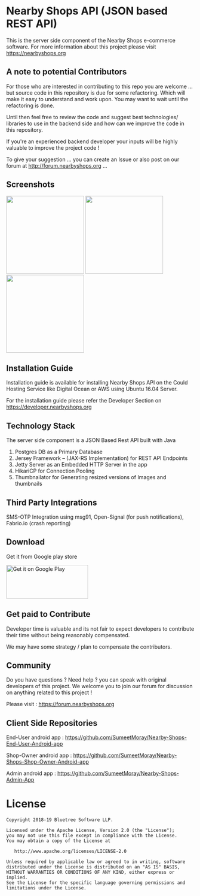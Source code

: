 Nearby Shops API (JSON based REST API)
====================================

This is the server side component of the Nearby Shops e-commerce software. For more information about this project please visit https://nearbyshops.org

A note to potential Contributors
----------------------------------
For those who are interested in contributing to this repo you are welcome ... but source code in this repository is due for some refactoring. Which will make it easy to understand and work upon. You may want to wait until the refactoring is done. 

Until then feel free to review the code and suggest best technologies/ libraries to use in the backend side and how can we improve the code in this repository. 

If you're an experienced backend developer your inputs will be highly valuable to improve the project code !

To give your suggestion ... you can create an Issue or also post on our forum at http://forum.nearbyshops.org ... 



Screenshots
-----------
<img src="https://nearbyshops.org/images/3.png" width="208">   <img src="https://nearbyshops.org/images/5.png" width="208"> <img src="https://nearbyshops.org/images/6.png" width="208">

Installation Guide
--------------------
Installation guide is available for installing Nearby Shops API on the Could Hosting Service like Digital Ocean or AWS using Ubuntu 16.04 Server.

For the installation guide please refer the Developer Section on https://developer.nearbyshops.org


Technology Stack
------------------------
The server side component is a JSON Based Rest API built with Java

1. Postgres DB as a Primary Database
2. Jersey Framework – (JAX-RS Implementation) for REST API Endpoints
3. Jetty Server as an Embedded HTTP Server in the app
4. HikariCP for Connection Pooling
5. Thumbnailator for Generating resized versions of Images and thumbnails


Third Party Integrations
-------------------------
SMS-OTP Integration using msg91, Open-Signal (for push notifications), Fabrio.io (crash reporting)


Download
--------

Get it from Google play store

<a href="https://play.google.com/store/apps/details?id=org.nearbyshops.enduserappnew"><img class="alignnone" src="https://play.google.com/intl/en_us/badges/images/generic/en_badge_web_generic.png" alt="Get it on Google Play" width="219" height="90" /></a>


Get paid to Contribute
-------------------------

Developer time is valuable and its not fair to expect developers to contribute their time without being reasonably compensated. 

We may have some strategy / plan to compensate the contributors. 


Community 
-----------

Do you have questions ? Need help ? you can speak with original developers of this project. We welcome you to join our forum for discussion on anything related to this project !

Please visit : https://forum.nearbyshops.org



Client Side Repositories
--------------------------

End-User android app : https://github.com/SumeetMoray/Nearby-Shops-End-User-Android-app

Shop-Owner android app : https://github.com/SumeetMoray/Nearby-Shops-Shop-Owner-Android-app

Admin android app : https://github.com/SumeetMoray/Nearby-Shops-Admin-App




License
=======

    Copyright 2018-19 Bluetree Software LLP.

    Licensed under the Apache License, Version 2.0 (the "License");
    you may not use this file except in compliance with the License.
    You may obtain a copy of the License at

       http://www.apache.org/licenses/LICENSE-2.0

    Unless required by applicable law or agreed to in writing, software
    distributed under the License is distributed on an "AS IS" BASIS,
    WITHOUT WARRANTIES OR CONDITIONS OF ANY KIND, either express or implied.
    See the License for the specific language governing permissions and
    limitations under the License.

